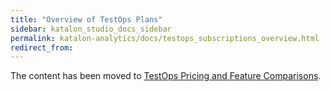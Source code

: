 ```yaml
---
title: "Overview of TestOps Plans" 
sidebar: katalon_studio_docs_sidebar
permalink: katalon-analytics/docs/testops_subscriptions_overview.html 
redirect_from:
---
```


The content has been moved to [TestOps Pricing and Feature Comparisons](https://docs.katalon.com/katalon-analytics/docs/testops-packages.html).
